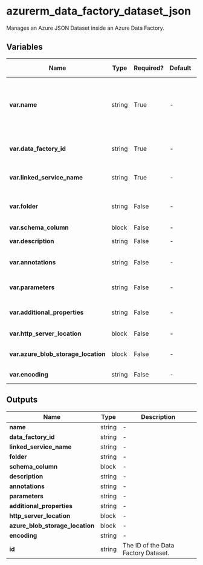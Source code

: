 # azurerm_data_factory_dataset_json

Manages an Azure JSON Dataset inside an Azure Data Factory.

## Variables

| Name | Type | Required? | Default  | possible values | Description |
| ---- | ---- | --------- | -------- | ----------- | ----------- |
| **var.name** | string | True | -  |  -  | Specifies the name of the Data Factory Dataset. Changing this forces a new resource to be created. Must be globally unique. See the [Microsoft documentation](https://docs.microsoft.com/azure/data-factory/naming-rules) for all restrictions. | 
| **var.data_factory_id** | string | True | -  |  -  | The Data Factory ID in which to associate the Linked Service with. Changing this forces a new resource. | 
| **var.linked_service_name** | string | True | -  |  -  | The Data Factory Linked Service name in which to associate the Dataset with. | 
| **var.folder** | string | False | -  |  -  | The folder that this Dataset is in. If not specified, the Dataset will appear at the root level. | 
| **var.schema_column** | block | False | -  |  -  | A `schema_column` block. | 
| **var.description** | string | False | -  |  -  | The description for the Data Factory Dataset. | 
| **var.annotations** | string | False | -  |  -  | List of tags that can be used for describing the Data Factory Dataset. | 
| **var.parameters** | string | False | -  |  -  | A map of parameters to associate with the Data Factory Dataset. | 
| **var.additional_properties** | string | False | -  |  -  | A map of additional properties to associate with the Data Factory Dataset. | 
| **var.http_server_location** | block | False | -  |  -  | A `http_server_location` block. | 
| **var.azure_blob_storage_location** | block | False | -  |  -  | A `azure_blob_storage_location` block. | 
| **var.encoding** | string | False | -  |  -  | The encoding format for the file. | 



## Outputs

| Name | Type | Description |
| ---- | ---- | --------- | 
| **name** | string  | - | 
| **data_factory_id** | string  | - | 
| **linked_service_name** | string  | - | 
| **folder** | string  | - | 
| **schema_column** | block  | - | 
| **description** | string  | - | 
| **annotations** | string  | - | 
| **parameters** | string  | - | 
| **additional_properties** | string  | - | 
| **http_server_location** | block  | - | 
| **azure_blob_storage_location** | block  | - | 
| **encoding** | string  | - | 
| **id** | string  | The ID of the Data Factory Dataset. | 